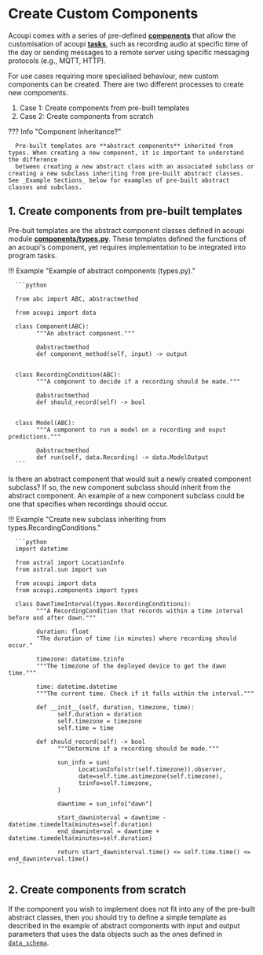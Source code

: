 # Create Custom Components

Acoupi comes with a series of pre-defined [**components**](../reference/components.md) that allow the customisation of acoupi [**tasks**](../reference/tasks.md), such as recording audio at specific time of the day or
sending messages to a remote server using specific messaging protocols (e.g., MQTT, HTTP).

For use cases requiring more specialised behaviour, new custom components can be created. There are two different processes to create new compoments. 

1. Case 1: Create components from pre-built templates
2. Case 2: Create components from scratch

??? Info "Component Inheritance?"

      Pre-built templates are **abstract components** inherited from types. When creating a new component, it is important to understand the difference
      between creating a new abstract class with an associated subclass or creating a new subclass inheriting from pre-built abstract classes. See _Example Sections_ below for examples of pre-built abstract classes and subclass.

## 1. Create components from pre-built templates

Pre-buit templates are the abstract component classes defined in acoupi module [**components/types.py**](../reference/components.md). These templates defined the functions of an acoupi's component, yet requires implementation to be integrated into program tasks. 

!!! Example "Example of abstract components (types.py)."

      ```python

      from abc import ABC, abstractmethod

      from acoupi import data

      class Component(ABC):
            """An abstract component."""

            @abstractmethod
            def component_method(self, input) -> output
      

      class RecordingCondition(ABC):
            """A component to decide if a recording should be made."""

            @abstractmethod
            def should_record(self) -> bool


      class Model(ABC):
            """A component to run a model on a recording and ouput predictions."""

            @abstractmethod
            def run(self, data.Recording) -> data.ModelOutput
      ```

Is there an abstract component that would suit a newly created component subclass? If so, the new component subclass should inherit from the abstract component. 
An example of a new component subclass could be one that specifies when recordings should occur.

!!! Example "Create new subclass inheriting from types.RecordingConditions."

      ```python
      import datetime

      from astral import LocationInfo
      from astral.sun import sun

      from acoupi import data
      from acoupi.components import types

      class DawnTimeInterval(types.RecordingConditions):
            """A RecordingCondition that records within a time interval before and after dawn."""

            duration: float
            "The duration of time (in minutes) where recording should occur."
      
            timezone: datetime.tzinfo
            """The timezone of the deployed device to get the dawn time."""

            time: datetime.datetime
            """The current time. Check if it falls within the interval."""

            def __init__(self, duration, timezone, time):
                  self.duration = duration
                  self.timezone = timezone
                  self.time = time
            
            def should_record(self) -> bool
                  """Determine if a recording should be made."""

                  sun_info = sun(
                        LocationInfo(str(self.timezone)).observer,
                        date=self.time.astimezone(self.timezone),
                        tzinfo=self.timezone,
                  )

                  dawntime = sun_info["dawn"]
            
                  start_dawninterval = dawntime - datetime.timedelta(minutes=self.duration)
                  end_dawninterval = dawntime + datetime.timedelta(minutes=self.duration)

                  return start_dawninterval.time() <= self.time.time() <= end_dawninterval.time()
      ```

## 2. Create components from scratch

If the component you wish to implement does not fit into any of the pre-built abstract classes, then you should try to define a simple template as described in the example of abstract components with input and output parameters that uses the data objects such as the ones defined in [`data_schema`](../reference/data.md). 